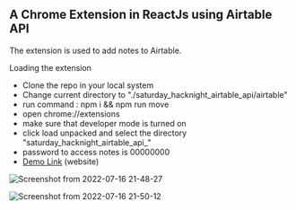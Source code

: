 
## A Chrome Extension in ReactJs using Airtable API

The extension is used to add notes to Airtable.

Loading the extension
- Clone the repo in your local system
- Change current directory to "./saturday_hacknight_airtable_api/airtable"
- run command : npm i && npm run move
- open chrome://extensions
- make sure that developer mode is turned on
- click load unpacked and select the directory "saturday_hacknight_airtable_api\_"
- password to access notes is 00000000
- <a href="https://jjesvin21.github.io/saturday_hacknight_airtable_api/">Demo Link</a> (website)

![Screenshot from 2022-07-16 21-48-27](https://user-images.githubusercontent.com/77630686/179363285-215cb905-2520-4cb9-a4fa-89499f3547f7.png)







![Screenshot from 2022-07-16 21-50-12](https://user-images.githubusercontent.com/77630686/179363338-094b7c3a-18df-4220-8c25-254fb7bd0e88.png)

